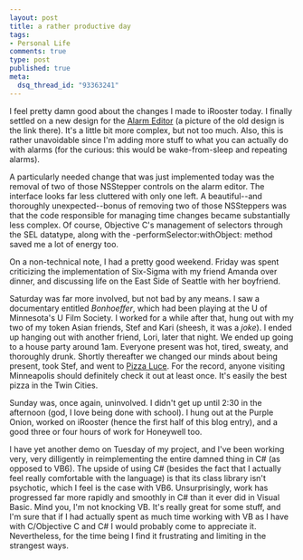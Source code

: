 ```yaml
--- 
layout: post
title: a rather productive day
tags: 
- Personal Life
comments: true
type: post
published: true
meta: 
  dsq_thread_id: "93363241"
---
```

I feel pretty damn good about the changes I made to iRooster today. I finally settled on a new design for the <a href="http://www.sixdollarchimp.com/images/Alarm-Editor.png">Alarm Editor</a> (a picture of the old design is the link there). It's a little bit more complex, but not too much. Also, this is rather unavoidable since I'm adding more stuff to what you can actually do with alarms (for the curious: this would be wake-from-sleep and repeating alarms).

  A particularly needed change that was just implemented today was the removal of two of those NSStepper controls on the alarm editor. The interface looks far less cluttered with only one left. A beautiful--and thoroughly unexpected--bonus of removing two of those NSSteppers was that the code responsible for managing time changes became substantially less complex. Of course, Objective C's management of selectors through the SEL datatype, along with the -performSelector:withObject: method saved me a lot of energy too.

  On a non-technical note, I had a pretty good weekend. Friday was spent criticizing the implementation of Six-Sigma with my friend Amanda over dinner, and discussing life on the East Side of Seattle with her boyfriend.

  Saturday was far more involved, but not bad by any means. I saw a documentary entitled <i>Bonhoeffer</i>, which had been playing at the U of Minnesota's U Film Society. I worked for a while after that, hung out with my two of my token Asian friends, Stef and Kari (sheesh, it was a <i>joke</i>). I ended up hanging out with another friend, Lori, later that night. We ended up going to a house party around 1am. Everyone present was hot, tired, sweaty, and thoroughly drunk. Shortly thereafter we changed our minds about being present, took Stef, and went to <a href="http://www.pizzaluce.com/">Pizza Luce</a>. For the record, anyone visiting Minneapolis should definitely check it out at least once. It's easily the best pizza in the Twin Cities.

  Sunday was, once again, uninvolved. I didn't get up until 2:30 in the afternoon (god, I love being done with school). I hung out at the Purple Onion, worked on iRooster (hence the first half of this blog entry), and a good three or four hours of work for Honeywell too.

  I have yet another demo on Tuesday of my project, and I've been working very, very dilligently in reimplementing the entire damned thing in C# (as opposed to VB6). The upside of using C# (besides the fact that I actually feel really comfortable with the language) is that its class library isn't psychotic, which I feel is the case with VB6. Unsurprisingly, work has progressed far more rapidly and smoothly in C# than it ever did in Visual Basic. Mind you, I'm not knocking VB. It's really great for some stuff, and I'm sure that if I had actually spent as much time working with VB as I have with C/Objective C and C# I would probably come to appreciate it. Nevertheless, for the time being I find it frustrating and limiting in the strangest ways.
